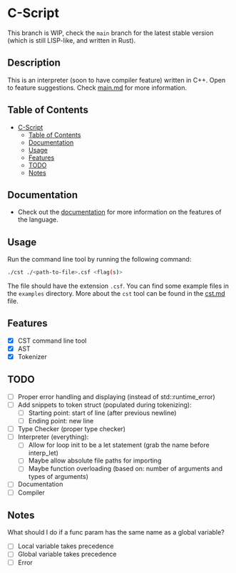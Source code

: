 # C-Script
This branch is WIP, check the `main` branch for the latest stable version (which is still LISP-like, and written in Rust).
## Description
This is an interpreter (soon to have compiler feature) written in C++. Open to feature suggestions. Check [main.md](docs/main.md) for more information.

## Table of Contents
- [C-Script](#c-script)
  - [Table of Contents](#table-of-contents)
  - [Documentation](#documentation)
  - [Usage](#usage)
  - [Features](#features)
  - [TODO](#todo)
  - [Notes](#notes)

## Documentation
- Check out the [documentation](docs/main.md) for more information on the features of the language.

## Usage
Run the command line tool by running the following command:
```bash
./cst ./<path-to-file>.csf <flag(s)>
```
The file should have the extension `.csf`. You can find some example files in the `examples` directory.
More about the `cst` tool can be found in the [cst.md](docs/cst.md) file.

## Features
- [x] CST command line tool
- [x] AST
- [x] Tokenizer

## TODO
- [ ] Proper error handling and displaying (instead of std::runtime_error)
- [ ] Add snippets to token struct (populated during tokenizing):
    - [ ] Starting point: start of line (after previous newline)
    - [ ] Ending point: new line
- [ ] Type Checker (proper type checker)
- [ ] Interpreter (everything):
    - [ ] Allow for loop init to be a let statement (grab the name before interp_let)
    - [ ] Maybe allow absolute file paths for importing
    - [ ] Maybe function overloading (based on: number of arguments and types of arguments)
- [ ] Documentation
- [ ] Compiler
 
## Notes

What should I do if a func param has the same name as a global variable?
- [ ] Local variable takes precedence
- [ ] Global variable takes precedence
- [ ] Error
